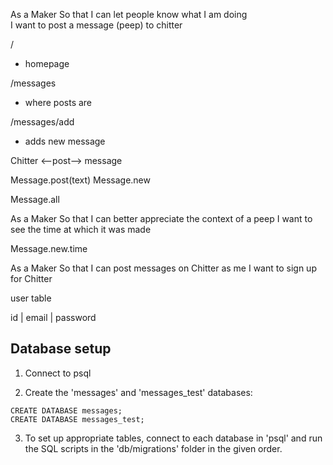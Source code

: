 As a Maker
So that I can let people know what I am doing  
I want to post a message (peep) to chitter

/
- homepage

/messages
- where posts are

/messages/add
- adds new message

Chitter <--post--> message

Message.post(text)
Message.new

Message.all

As a Maker
So that I can better appreciate the context of a peep
I want to see the time at which it was made

Message.new.time


As a Maker
So that I can post messages on Chitter as me
I want to sign up for Chitter

user table

id | email | password 



## Database setup


1. Connect to psql

2. Create the 'messages' and 'messages_test' databases:

```
CREATE DATABASE messages;
CREATE DATABASE messages_test;
```

3. To set up appropriate tables, connect to each database in 'psql' and run the SQL scripts in the 'db/migrations' folder in the given order.